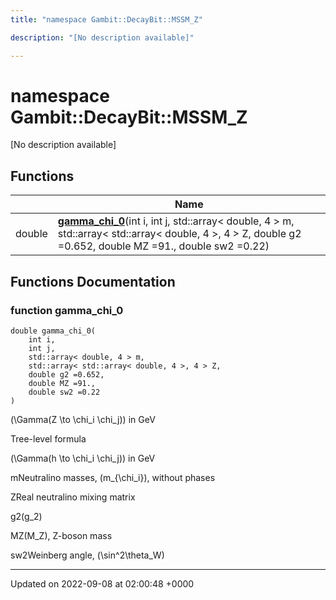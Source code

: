 ```yaml
---
title: "namespace Gambit::DecayBit::MSSM_Z"

description: "[No description available]"

---
```


# namespace Gambit::DecayBit::MSSM_Z

[No description available]

## Functions

|                | Name           |
| -------------- | -------------- |
| double | **[gamma_chi_0](/documentation/code/namespaces/namespacegambit_1_1decaybit_1_1mssm__z/#function-gambitdecaybitmssm-z-gamma-chi-0)**(int i, int j, std::array< double, 4 > m, std::array< std::array< double, 4 >, 4 > Z, double g2 =0.652, double MZ =91., double sw2 =0.22) |


## Functions Documentation

### function gamma_chi_0

```
double gamma_chi_0(
    int i,
    int j,
    std::array< double, 4 > m,
    std::array< std::array< double, 4 >, 4 > Z,
    double g2 =0.652,
    double MZ =91.,
    double sw2 =0.22
)
```


\(\Gamma(Z \to \chi_i \chi_j)\) in GeV

Tree-level formula

\(\Gamma(h \to \chi_i \chi_j)\) in GeV 

mNeutralino masses, \(m_{\chi_i}\), without phases 

ZReal neutralino mixing matrix 

g2\(g_2\)

MZ\(M_Z\), Z-boson mass 

sw2Weinberg angle, \(\sin^2\theta_W\)






-------------------------------

Updated on 2022-09-08 at 02:00:48 +0000